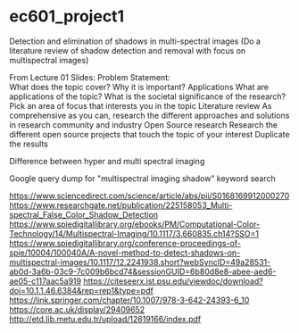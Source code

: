 # ec601_project1
Detection and elimination of shadows in multi-spectral images (Do a literature review of shadow detection and removal with focus on multispectral images)

From Lecture 01 Slides:
Problem Statement:  
What does the topic cover?
Why it is important?
Applications
What are applications of the topic?
What is the societal significance of the research?
Pick an area of focus that interests you in the topic
Literature review
As comprehensive as you can, research the different approaches and solutions in research community and industry
Open Source research
Research the different open source projects that touch the topic of your interest
Duplicate the results


Difference between hyper and multi spectral imaging


Google query dump for "multispectral imaging shadow" keyword search

https://www.sciencedirect.com/science/article/abs/pii/S0168169912000270
https://www.researchgate.net/publication/225158053_Multi-spectral_False_Color_Shadow_Detection
https://www.spiedigitallibrary.org/ebooks/PM/Computational-Color-Technology/14/Multispectral-Imaging/10.1117/3.660835.ch14?SSO=1
https://www.spiedigitallibrary.org/conference-proceedings-of-spie/10004/100040A/A-novel-method-to-detect-shadows-on-multispectral-images/10.1117/12.2241938.short?webSyncID=49a28531-ab0d-3a6b-03c9-7c009b6bcd74&sessionGUID=6b80d8e8-abee-aed6-ae05-c117aac5a919
https://citeseerx.ist.psu.edu/viewdoc/download?doi=10.1.1.46.6384&rep=rep1&type=pdf
https://link.springer.com/chapter/10.1007/978-3-642-24393-6_10
https://core.ac.uk/display/29409652
http://etd.lib.metu.edu.tr/upload/12619166/index.pdf